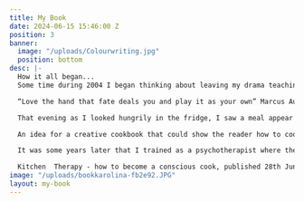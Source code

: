 ```yaml
---
title: My Book
date: 2024-06-15 15:46:00 Z
position: 3
banner:
  image: "/uploads/Colourwriting.jpg"
  position: bottom
desc: |-
  How it all began...
  Some time during 2004 I began thinking about leaving my drama teaching job amid the curriculum changes that were disastrous for me and my neurodiverse students.  Their creative abilities stunted by an outdated syllabus of dry text, unsuitable (in my opinion) for any secondary classroom but for my dyslexic students was a tragic waste.  My own experience of school where I found myself struggling to focus and constantly in trouble trickled down my spine.  I knew I needed a new career where I could be myself, honour and enhance the creative spirit and feel useful.

  “Love the hand that fate deals you and play it as your own” Marcus Aurelius

  That evening as I looked hungrily in the fridge, I saw a meal appear which I remember felt delicious.  As I followed the feeling of making a dinner with what one has to hand, I remembered playing cards as a small child into my teens, with my wonderful Great Grandmother.  Each hand you are dealt you must play as it is, and that is where the seasoning of fun, luck and creative resource ignite your potential.  The key nutrients in this pass time are presence and attention - engaging fully in the process, setting the natural practicality of the human spirit free.  Play is vital for life. It is how we learn to feed and care for ourselves after all.

  An idea for a creative cookbook that could show the reader how to cook with intuition and instinct began to simmer.  A pack of playing cards who became a set of recipes, each with a character who showed you how, when and why to cook them, was on the boil.  The various salts and seeds of my personal and professional life combined into what would follow the journey of becoming a conscious cook.  Drama teaching had shown me how to practice physical theatre, personifying objects and allowing them to speak, the vital role of creative confidence and how to reach our unique potential.  The essence of love in each meal we make, however small or grand, formed the foundation of this project.  By enjoying the process of putting imagination, play and appetite together in the kitchen, we create a recipe for life.

  It was some years later that I trained as a psychotherapist where the idea for the ‘cooking cure’ took shape and gave the creative cookbook a new dimension and direction.  My earlier studies in anthropology, my fascination with Carl Jung's depth psychology and philosophy now fed into the cookbook that you can delve into today.  It is a long and evolving story which I hope will come alive in your hands…

  Kitchen  Therapy - how to become a conscious cook, published 28th June 2024 with Ortus Press, an imprint of Free Association Books, is available from Amazon, or contact me direct to arrange a signed copy!
image: "/uploads/bookkarolina-fb2e92.JPG"
layout: my-book
---
```


